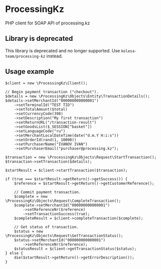 ProcessingKz
============

PHP client for SOAP API of processing.kz

## Library is deprecated

This library is deprecated and no longer supported. Use `kolesa-team/processing-kz` instead.

Usage example
-------------

    $client = new \ProcessingKz\Client();

    // Begin payment transaction ("checkout").
    $details = new \ProcessingKz\Objects\Entity\TransactionDetails();
    $details->setMerchantId("000000000000001")
        ->setTerminalId("TEST TID")
        ->setTotalAmount($total)
        ->setCurrencyCode(398)
        ->setDescription("My first transaction")
        ->setReturnURL("/transaction-result")
        ->setGoodsList($_SESSION["basket"])
        ->setLanguageCode("ru")
        ->setMerchantLocalDateTime(date("d.m.Y H:i:s"))
        ->setOrderId(rand(1, 10000))
        ->setPurchaserName("IVANOV IVAN")
        ->setPurchaserEmail("purchaser@processing.kz");

    $transaction = new \ProcessingKz\Objects\Request\StartTransaction();
    $transaction->setTransaction($details);

    $startResult = $client->startTransaction($transaction);

    if (true === $startResult->getReturn()->getSuccess()) {
        $reference = $startResult->getReturn()->getCustomerReference();

        // Commit payment transaction.
        $complete = new \ProcessingKz\Objects\Request\CompleteTransaction();
        $complete->setMerchantId("000000000000001")
            ->setReferenceNr($reference)
            ->setTransactionSuccess(true);
        $completeResult = $client->completeTransaction($complete);

        // Get status of transaction.
        $status = new \ProcessingKz\Objects\Request\GetTransactionStatus();
        $status->setMerchantId("000000000000001")
            ->setReferenceNr($reference);
        $statusResult = $client->getTransactionStatus($status);
    } else {
        die($startResult->getReturn()->getErrorDescription());
    }
